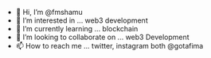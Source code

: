 - 👋 Hi, I’m @fmshamu 
- 👀 I’m interested in ... web3 development
- 🌱 I’m currently learning ... blockchain
- 💞️ I’m looking to collaborate on ... web3 Development
- 📫 How to reach me ... twitter, instagram both @gotafima

<!---
fmshamu/fmshamu is a ✨ special ✨ repository because its `README.md` (this file) appears on your GitHub profile.
You can click the Preview link to take a look at your changes.
--->
